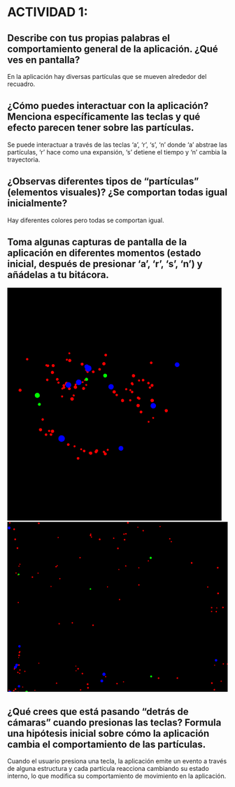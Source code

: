 # ACTIVIDAD 1:

## Describe con tus propias palabras el comportamiento general de la aplicación. ¿Qué ves en pantalla?
En la aplicación hay diversas partículas que se mueven alrededor del recuadro. 

## ¿Cómo puedes interactuar con la aplicación? Menciona específicamente las teclas y qué efecto parecen tener sobre las partículas.
Se puede interactuar a través de las teclas ‘a’, ‘r’, ‘s’, ‘n’ donde ‘a’ abstrae las partículas, ‘r’ hace como una expansión, ‘s’ detiene el tiempo y ‘n’ cambia la trayectoria.

## ¿Observas diferentes tipos de “partículas” (elementos visuales)? ¿Se comportan todas igual inicialmente?
Hay diferentes colores pero todas se comportan igual.

## Toma algunas capturas de pantalla de la aplicación en diferentes momentos (estado inicial, después de presionar ‘a’, ‘r’, ‘s’, ‘n’) y añádelas a tu bitácora.
![Texto alternativo](../../../../assets/act1_6.png)
![Texto alternativo](../../../../assets/act11_6.png)
## ¿Qué crees que está pasando “detrás de cámaras” cuando presionas las teclas? Formula una hipótesis inicial sobre cómo la aplicación cambia el comportamiento de las partículas.
Cuando el usuario presiona una tecla, la aplicación emite un evento a través de alguna estructura y cada partícula reacciona cambiando su estado interno, lo que modifica su comportamiento de movimiento en la aplicación.
